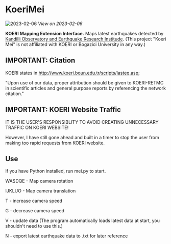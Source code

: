 # KoeriMei

![2023-02-06](https://user-images.githubusercontent.com/80536083/216964505-47bdf3cf-72df-49cc-a050-a1533e8d9b24.jpg)
*View on 2023-02-06*

**KOERI Mapping Extension Interface.** Maps latest earthquakes detected by [Kandilli Observatory and Earthquake Research Institude](http://www.koeri.boun.edu.tr/new/en). (This project "Koeri Mei" is not affiliated with KOERI or Bogazici University in any way.)

## IMPORTANT: Citation
KOERI states in http://www.koeri.boun.edu.tr/scripts/lasteq.asp;

"Upon use of our data, proper attribution should be given to KOERI-RETMC in scientific articles and general purpose reports by referencing the network citation." 

## IMPORTANT: KOERI Website Traffic
IT IS THE USER'S RESPONSIBLITY TO AVOID CREATING UNNECESSARY TRAFFIC ON KOERI WEBSITE!

However, I have still gone ahead and built in a timer to stop the user from making too rapid requests from KOERI website. 

## Use
If you have Python installed, run mei.py to start.

WASDQE - Map camera rotation

IJKLUO - Map camera translation

T - increase camera speed

G - decrease camera speed

V - update data (The program automatically loads latest data at start, you shouldn't need to use this.)

N - export latest earthquake data to .txt for later reference
